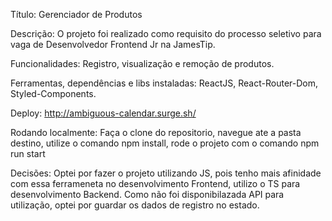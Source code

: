 Título: Gerenciador de Produtos

Descrição: O projeto foi realizado como requisito do processo seletivo para vaga de Desenvolvedor Frontend Jr na JamesTip.

Funcionalidades: Registro, visualização e remoção de produtos.

Ferramentas, dependências e libs instaladas: ReactJS, React-Router-Dom, Styled-Components.

Deploy: http://ambiguous-calendar.surge.sh/

Rodando localmente: Faça o clone do repositorio, navegue ate a pasta destino, utilize o comando npm install, rode o projeto com o comando npm run start

Decisões: Optei por fazer o projeto utilizando JS, pois tenho mais afinidade com essa ferrameneta no desenvolvimento Frontend, utilizo o TS para desenvolvimento Backend.
Como não foi disponibilazada API para utilização, optei por guardar os dados de registro no estado. 
